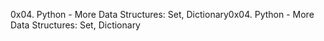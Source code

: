 0x04. Python - More Data Structures: Set, Dictionary0x04. Python - More Data Structures: Set, Dictionary